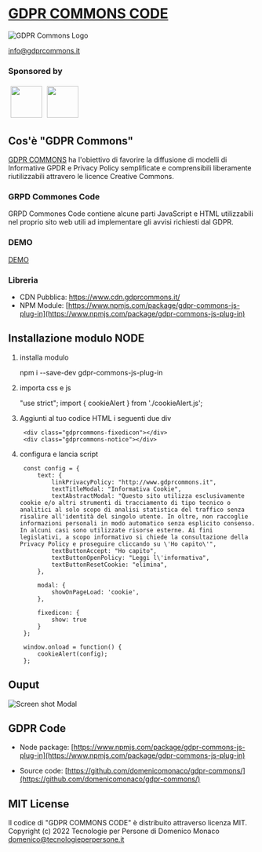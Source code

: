 # [GDPR COMMONS CODE](https://www.gdprcommons.it)

![GDPR Commons Logo](https://github.com/domenicomonaco/gdpr-commons/tree/main/_icon/logologo-gdpr-commons-64.png?raw=true)

[info@gdprcommons.it](mailto:info@gdprcommons.it)

### Sponsored by
[<img align="left" style="margin:5px" src="http://cdn.tecnologieperpersone.it/img/dmonaco_happy_hacking.png" height="64" />](https://blog.domenicomonaco.it)

[<img style="margin:5px;" src="http://cdn.tecnologieperpersone.it/img/tecnologie-per-persone-logo.png" height="64" />](https://tecnologieperpersone.it)

## Cos'è "GDPR Commons"

[GDPR COMMONS](https://www.gdprcommons.it) ha l'obiettivo di favorire la diffusione di modelli di Informative GPDR e Privacy Policy semplificate e comprensibili liberamente riutilizzabili attravero le licence Creative Commons.

### GRPD Commones Code

GRPD Commones Code contiene alcune parti JavaScript e HTML utilizzabili nel proprio sito web utili ad implementare gli avvisi richiesti dal GDPR.


### DEMO

[DEMO](https://www.cdn.gdprcommons.it/latest/)

### Libreria

* CDN Pubblica: [https://www.cdn.gdprcommons.it/
](https://www.cdn.gdprcommons.it/)
* NPM Module: [https://www.npmjs.com/package/gdpr-commons-js-plug-in](https://www.npmjs.com/package/gdpr-commons-js-plug-in)


## Installazione modulo NODE 

1. installa modulo
	
	npm i --save-dev gdpr-commons-js-plug-in

2. importa css e js

	"use strict";
	import { cookieAlert } from './cookieAlert.js';

3. Aggiunti al tuo codice HTML i seguenti due div

    	<div class="gdprcommons-fixedicon"></div>
    	<div class="gdprcommons-notice"></div>


4. configura e lancia script

		const config = {
			text: {
				linkPrivacyPolicy: "http://www.gdprcommons.it",
				textTitleModal: "Informativa Cookie",
				textAbstractModal: "Questo sito utilizza esclusivamente cookie e/o altri strumenti di tracciamento di tipo tecnico o analitici al solo scopo di analisi statistica del traffico senza risalire all'identità del singolo utente. In oltre, non raccoglie informazioni personali in modo automatico senza esplicito consenso. In alcuni casi sono utilizzate risorse esterne. Ai fini legislativi, a scopo informativo si chiede la consultazione della Privacy Policy e proseguire cliccando su \'Ho capito\'",
				textButtonAccept: "Ho capito",
				textButtonOpenPolicy: "Leggi l\'informativa",
				textButtonResetCookie: "elimina",
			},

			modal: {
				showOnPageLoad: 'cookie',
			},

			fixedicon: {
				show: true
			}
		};

		window.onload = function() {
			cookieAlert(config);
		};
	

## Ouput

![Screen shot Modal](screenshot-0.0.8.png)

## GDPR Code

* Node package:
[https://www.npmjs.com/package/gdpr-commons-js-plug-in](https://www.npmjs.com/package/gdpr-commons-js-plug-in)

* Source code:
[https://github.com/domenicomonaco/gdpr-commons/](https://github.com/domenicomonaco/gdpr-commons/)

## MIT License

Il codice di "GDPR COMMONS CODE" è distribuito attraverso licenza MIT.
Copyright (c) 2022 Tecnologie per Persone di Domenico Monaco <domenico@tecnologieperpersone.it>
